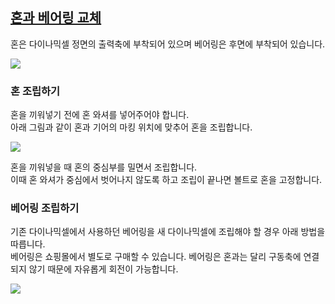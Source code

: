 ## [혼과 베어링 교체](#혼과-베어링-교체)

혼은 다이나믹셀 정면의 출력축에 부착되어 있으며 베어링은 후면에 부착되어 있습니다.

![](/assets/images/dxl/mx/horn_bearing.jpg)

### 혼 조립하기

혼을 끼워넣기 전에 혼 와셔를 넣어주어야 합니다.  
아래 그림과 같이 혼과 기어의 마킹 위치에 맞추어 혼을 조립합니다.

![](/assets/images/dxl/mx/horn_alignment.jpg)

혼을 끼워넣을 때 혼의 중심부를 밀면서 조립합니다.  
이때 혼 와셔가 중심에서 벗어나지 않도록 하고 조립이 끝나면 볼트로 혼을 고정합니다.

### 베어링 조립하기

기존 다이나믹셀에서 사용하던 베어링을 새 다이나믹셀에 조립해야 할 경우 아래 방법을 따릅니다.  
베어링은 쇼핑몰에서 별도로 구매할 수 있습니다.
베어링은 혼과는 달리 구동축에 연결되지 않기 때문에 자유롭게 회전이 가능합니다.

![](/assets/images/dxl/mx/bearing.jpg)
